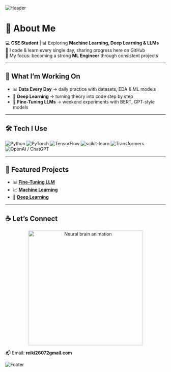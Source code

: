
![Header](https://capsule-render.vercel.app/api?type=waving&color=0:141E30,100:243B55&height=150&section=footer&text=Learning%20Every%20Day%20&fontSize=28&fontColor=00c6ff)


# 👋 About Me  
💻 **CSE Student** | 📊 Exploring **Machine Learning, Deep Learning & LLMs**  
🌱 I code & learn every single day, sharing progress here on GitHub  
🚀 My focus: becoming a strong **ML Engineer** through consistent projects  

---

## 🌟 What I’m Working On
- 📊 **Data Every Day** → daily practice with datasets, EDA & ML models  
- 🧠 **Deep Learning** → turning theory into code step by step  
- 🤖 **Fine-Tuning LLMs** → weekend experiments with BERT, GPT-style models  

---

## 🛠️ Tech I Use
![Python](https://img.shields.io/badge/Python-3776AB?style=for-the-badge&logo=python&logoColor=white)
![PyTorch](https://img.shields.io/badge/PyTorch-EE4C2C?style=for-the-badge&logo=pytorch&logoColor=white)
![TensorFlow](https://img.shields.io/badge/TensorFlow-FF6F00?style=for-the-badge&logo=tensorflow&logoColor=white)
![scikit-learn](https://img.shields.io/badge/scikit--learn-F7931E?style=for-the-badge&logo=scikitlearn&logoColor=white)
![Transformers](https://img.shields.io/badge/Transformers-FFD43B?style=for-the-badge&logo=huggingface&logoColor=black)
![OpenAI / ChatGPT](https://img.shields.io/badge/chatGPT-74aa9c?style=for-the-badge&logo=openai&logoColor=white)

---

## 📂 Featured Projects
- 📊 [**Fine-Tuning LLM**](https://github.com/Rekhii/Fine-Tuning-LLM)  
- 📈 [**Machine Learning**](https://github.com/Rekhii/Machine-Learning)  
- 🧠 [**Deep Learning**](https://github.com/Rekhii/Deep-Learning)  


---

## ☕ Let’s Connect
<p align="center">
  <img src="https://media.giphy.com/media/836HiJc7pgzy8iNXCn/giphy.gif" width="360" alt="Neural brain animation">
</p>

📬 Email:                                                                                         **reiki26072gmail.com**

![Footer](https://capsule-render.vercel.app/api?type=waving&color=0:0f0c29,50:302b63,100:24243e&height=160&section=footer&text26&fontColor=ffffff)

